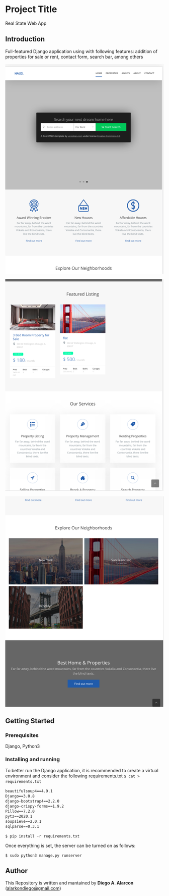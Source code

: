# Project Title

Real State Web App

## Introduction

Full-featured Django application using with following features: addition of properties for sale or rent, contact form, search bar, among others

![web app](https://raw.githubusercontent.com/DiegoAlar/django_real_state_project/master/prop1.png)

![web app](https://raw.githubusercontent.com/DiegoAlar/django_real_state_project/master/pro2.png)

![web app](https://raw.githubusercontent.com/DiegoAlar/django_real_state_project/master/prop3.png)


## Getting Started

### Prerequisites

Django, Python3


### Installing and running

To better run the Django application, it is recommended to create a virtual environment and consider the following requirements.txt
```$ cat > requirements.txt```
```asgiref==3.2.10
beautifulsoup4==4.9.1
Django==3.0.8
django-bootstrap4==2.2.0
django-crispy-forms==1.9.2
Pillow==7.2.0
pytz==2020.1
soupsieve==2.0.1
sqlparse==0.3.1
```

```$ pip install -r requirements.txt```

Once everything is set, the server can be turned on as follows:
```
$ sudo python3 manage.py runserver
```

## Author
This Repository is written and mantained by **Diego A. Alarcon** (alarkondiego@gmail.com)
